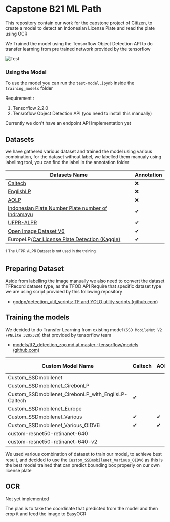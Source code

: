 # Capstone B21 ML Path
This repository contain our work for the capstone project of Citizen, to create a model to detect an Indonesian License Plate and read the plate using OCR 

We Trained the model using the Tensorflow Object Detection API to do transfer learning from pre trained network provided by the tensorflow

![Test](https://puu.sh/HNsOv/8148e0e2d9.png)


### Using the Model

To use the model you can run the `test-model.ipynb` inside the `training_models` folder

Requirement :
1. Tensorflow 2.2.0
2. Tensroflow Object Detection API (you need to install this manually)

Currently we don't have an endpoint API Implementation yet
## Datasets
we have gathered various dataset and trained the model using various combination, for the dataset without label, we labelled them manualy using labelImg tool, you can find the label in the annotation folder

| Datasets Name                                                                                                                                                             | Annotation |
| ------------------------------------------------------------------------------------------------------------------------------------------------------------------------- | ---------- |
| [Caltech](http://www.vision.caltech.edu/Image_Datasets/cars_markus/)                                       | ❌         |
| [EnglishLP](http://www.zemris.fer.hr/projects/LicensePlates/english/results.shtml)               | ❌         |
| [AOLP](https://github.com/AvLab-CV/AOLP)                                                                                            | ❌         |
| [Indonesian Plate Number Plate number of Indramayu](https://www.kaggle.com/imamdigmi/indonesian-plate-number) | ✔          |
| [UFPR-ALPR](https://web.inf.ufpr.br/vri/databases/ufpr-alpr/)                                                         | ✔          |
| [Open Image Dataset V6](https://storage.googleapis.com/openimages/web/index.html)                                                                                         | ✔          |
| EuropeLP/[Car License Plate Detection (Kaggle)](https://www.kaggle.com/andrewmvd/car-plate-detection)                                                                     | ✔          |

<sup>1</sup> <sup>The UFPR-ALPR Dataset is not used in the training</sup>

## Preparing Dataset
Aside from labelling the image manually we also need to convert the dataset TFRecord dataset type, as the TFOD API Require that specific dataset type
we are using script provided by this following repository 
- [godpp/detection\_util\_scripts: TF and YOLO utility scripts (github.com)](https://github.com/godpp/detection_util_scripts)

## Training the models

We decided to do Transfer Learning from existing model (`SSD MobileNet V2 FPNLite 320x320`) that provided by tensorflow team
- [models/tf2\_detection\_zoo.md at master · tensorflow/models (github.com)](https://github.com/tensorflow/models/blob/master/research/object_detection/g3doc/tf2_detection_zoo.md)

| Custom Model Name                                   | Caltech | AOLP | IndonesianLP | UFPR-ALPR | OIDV6 | EuropeLP | EnglishLP |
| --------------------------------------------------- | ------- | ---- | ------------ | --------- | ----- | -------- | --------- |
| Custom_SSDmobilenet                                 |         |      |              |           | ✔     |          |           |
| Custom_SSDmobilenet_CirebonLP                       |         |      | ✔            |           |       |          |           |
| Custom_SSDmobilenet_CirebonLP_with_EnglisLP-Caltech | ✔       |      | ✔            |           |       |          | ✔          |
| Custom_SSDmobilenet_Europe                          |         |      |              |           |       |    ✔      |           |
| Custom_SSDmobilenet_Various                         |       ✔  | ✔     |              |           |       |   ✔       |  ✔         |
| Custom_SSDmobilenet_Various_OIDV6                   |        ✔ |  ✔    |              |           | ✔      |   ✔       |  ✔         |
| custom-resnet50-retinanet-640                       |         |      |              |           |   ✔    |          |           |
| custom-resnet50-retinanet-640-v2                    |         |      |              |           |   ✔    |          |           |

We used various combination of dataset to train our model, to achieve best result, and decided to use the `Custom_SSDmobilenet_Various_OIDV6` as this is the best model trained that can predict bounding box properly on our own license plate

## OCR
Not yet implemented

The plan is to take the coordinate that predicted from the model and then crop it and feed the image to EasyOCR
